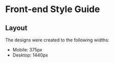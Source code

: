 # Front-end Style Guide

## Layout

The designs were created to the following widths:

- Mobile: 375px
- Desktop: 1440px